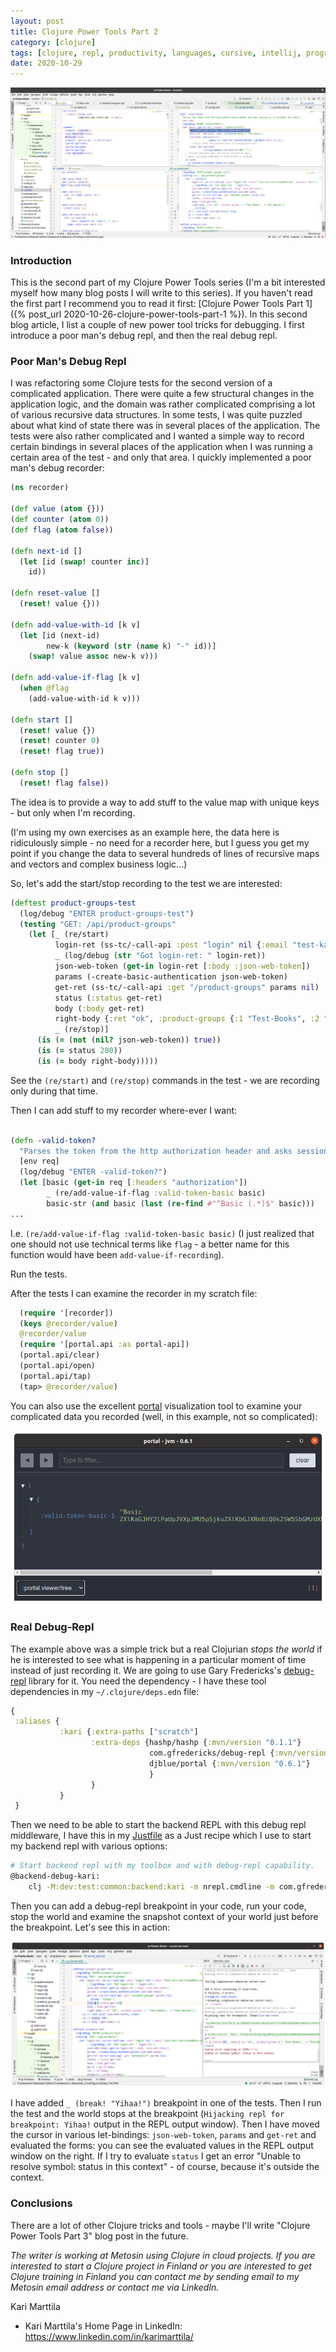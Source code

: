 ```yaml
---
layout: post
title: Clojure Power Tools Part 2
category: [clojure]
tags: [clojure, repl, productivity, languages, cursive, intellij, programming]
date: 2020-10-29
---
```


![IntelliJ IDEA and Cursive](/img/2020-10-29-clojure-power-tools-part-2_img_1.png)


### Introduction

This is the second part of my Clojure Power Tools series (I'm a bit interested myself how many blog posts I will write to this series). If you haven't read the first part I recommend you to read it first: [Clojure Power Tools Part 1]({% post_url 2020-10-26-clojure-power-tools-part-1 %}). In this second blog article, I list a couple of new power tool tricks for debugging. I first introduce a poor man's debug repl, and then the real debug repl.

### Poor Man's Debug Repl

I was refactoring some Clojure tests for the second version of a complicated application. There were quite a few structural changes in the application logic, and the domain was rather complicated comprising a lot of various recursive data structures. In some tests, I was quite puzzled about what kind of state there was in several places of the application. The tests were also rather complicated and I wanted a simple way to record certain bindings in several places of the application when I was running a certain area of the test - and only that area. I quickly implemented a poor man's debug recorder:

```clojure
(ns recorder)

(def value (atom {}))
(def counter (atom 0))
(def flag (atom false))

(defn next-id []
  (let [id (swap! counter inc)]
    id))

(defn reset-value []
  (reset! value {}))

(defn add-value-with-id [k v]
  (let [id (next-id)
        new-k (keyword (str (name k) "-" id))]
    (swap! value assoc new-k v)))

(defn add-value-if-flag [k v]
  (when @flag
    (add-value-with-id k v)))

(defn start []
  (reset! value {})
  (reset! counter 0)
  (reset! flag true))

(defn stop []
  (reset! flag false))
```

The idea is to provide a way to add stuff to the value map with unique keys - but only when I'm recording.

(I'm using my own exercises as an example here, the data here is ridiculously simple - no need for a recorder here, but I guess you get my point if you change the data to several hundreds of lines of recursive maps and vectors and complex business logic...)

So, let's add the start/stop recording to the test we are interested:

```clojure
(deftest product-groups-test
  (log/debug "ENTER product-groups-test")
  (testing "GET: /api/product-groups"
    (let [_ (re/start)
          login-ret (ss-tc/-call-api :post "login" nil {:email "test-kari.karttinen@foo.com" :password "Kari"})
          _ (log/debug (str "Got login-ret: " login-ret))
          json-web-token (get-in login-ret [:body :json-web-token])
          params (-create-basic-authentication json-web-token)
          get-ret (ss-tc/-call-api :get "/product-groups" params nil)
          status (:status get-ret)
          body (:body get-ret)
          right-body {:ret "ok", :product-groups {:1 "Test-Books", :2 "Test-Movies"}}
          _ (re/stop)]
      (is (= (not (nil? json-web-token)) true))
      (is (= status 200))
      (is (= body right-body)))))
```

See the `(re/start)` and `(re/stop)` commands in the test - we are recording only during that time.

Then I can add stuff to my recorder where-ever I want:

```clojure

(defn -valid-token?
  "Parses the token from the http authorization header and asks session ns to validate the token."
  [env req]
  (log/debug "ENTER -valid-token?")
  (let [basic (get-in req [:headers "authorization"])
        _ (re/add-value-if-flag :valid-token-basic basic)
        basic-str (and basic (last (re-find #"^Basic (.*)$" basic)))
...
```

I.e. `(re/add-value-if-flag :valid-token-basic basic)` (I just realized that one should not use technical terms like `flag` - a better name for this function would have been `add-value-if-recording`). 

Run the tests.

After the tests I can examine the recorder in my scratch file:

```clojure
  (require '[recorder])
  (keys @recorder/value)
  @recorder/value
  (require '[portal.api :as portal-api])
  (portal.api/clear)
  (portal.api/open)
  (portal.api/tap)
  (tap> @recorder/value)
```

You can also use the excellent [portal](https://github.com/djblue/portal) visualization tool to examine your complicated data you recorded (well, in this example, not so complicated):

![Panel](/img/2020-10-29-clojure-power-tools-part-2_img_2.png)

### Real Debug-Repl

The example above was a simple trick but a real Clojurian *stops the world* if he is interested to see what is happening in a particular moment of time instead of just recording it. We are going to use Gary Fredericks's [debug-repl](https://github.com/gfredericks/debug-repl) library for it. You need the dependency - I have these tool dependencies in my `~/.clojure/deps.edn` file:

```clojure
{
 :aliases {
           :kari {:extra-paths ["scratch"]
                  :extra-deps {hashp/hashp {:mvn/version "0.1.1"}
                               com.gfredericks/debug-repl {:mvn/version "0.0.11"}
                               djblue/portal {:mvn/version "0.6.1"}
                               }
                  }
           }
 }
```

Then we need to be able to start the backend REPL with this debug repl middleware, I have this in my [Justfile](https://github.com/casey/just) as a Just recipe which I use to start my backend repl with various options:

```bash
# Start backend repl with my toolbox and with debug-repl capability.
@backend-debug-kari:
    clj -M:dev:test:common:backend:kari -m nrepl.cmdline -m com.gfredericks.debug-repl/wrap-debug-repl -i -C
```

Then you can add a debug-repl breakpoint in your code, run your code, stop the world and examine the snapshot context of your world just before the breakpoint. Let's see this in action:

![debug-repl](/img/2020-10-29-clojure-power-tools-part-2_img_3.png)

I have added `_ (break! "Yihaa!")` breakpoint in one of the tests. Then I run the test and the world stops at the breakpoint (`Hijacking repl for breakpoint: Yihaa!` output in the REPL output window). Then I have moved the cursor in various let-bindings: `json-web-token`, `params` and `get-ret` and evaluated the forms: you can see the evaluated values in the REPL output window on the right. If I try to evaluate `status` I get an error "Unable to resolve symbol: status in this context" - of course, because it's outside the context.


### Conclusions

There are a lot of other Clojure tricks and tools - maybe I'll write "Clojure Power Tools Part 3" blog post in the future.


*The writer is working at Metosin using Clojure in cloud projects. If you are interested to start a Clojure project in Finland or you are interested to get Clojure training in Finland you can contact me by sending email to my Metosin email address or contact me via LinkedIn.*

Kari Marttila

* Kari Marttila's Home Page in LinkedIn: <https://www.linkedin.com/in/karimarttila/>

